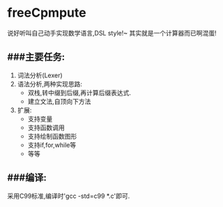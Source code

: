 freeCpmpute
===================================
说好听叫自己动手实现数学语言,DSL style!~
其实就是一个计算器而已啊混蛋!

###主要任务:
-----------------------------------
1. 词法分析(Lexer)
2. 语法分析,两种实现思路:
	- 双栈,转中缀到后缀,再计算后缀表达式.
	- 建立文法,自顶向下方法
3. 扩展:
	- 支持变量
	- 支持函数调用
	- 支持绘制函数图形
	- 支持if,for,while等
	- 等等

###编译:
-----------------------------------
采用C99标准,编译时'gcc -std=c99 *.c'即可.
